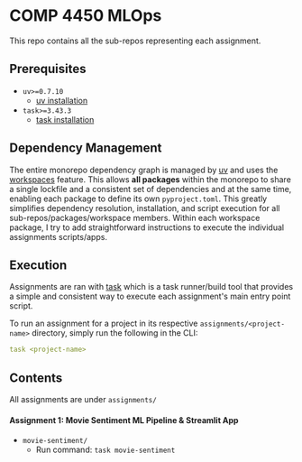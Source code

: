 # COMP 4450 MLOps
This repo contains all the sub-repos representing each assignment. 

## Prerequisites
- `uv>=0.7.10`
  - [uv installation](https://docs.astral.sh/uv/getting-started/installation/)
- `task>=3.43.3`
  - [task installation](https://taskfile.dev/installation/)

## Dependency Management
The entire monorepo dependency graph is managed by [uv](https://docs.astral.sh/uv/) and uses the [workspaces](https://docs.astral.sh/uv/concepts/projects/workspaces/) feature. This allows __all packages__ within the monorepo to share a single lockfile and a consistent set of dependencies and at the same time, enabling each package to define its own `pyproject.toml`. This greatly simplifies dependency resolution, installation, and script execution for all sub-repos/packages/workspace members. Within each workspace package, I try to add straightforward instructions to execute the individual assignments scripts/apps.

## Execution
Assignments are ran with [task](https://taskfile.dev/) which is a task runner/build tool that provides a simple and consistent way to execute each assignment's main entry point script.

To run an assignment for a project in its respective `assignments/<project-name>` directory, simply run the following in the CLI:
```yaml
task <project-name>
```

## Contents 
All assignments are under `assignments/`

#### Assignment 1: Movie Sentiment ML Pipeline & Streamlit App
- `movie-sentiment/`
  - Run command: `task movie-sentiment`






